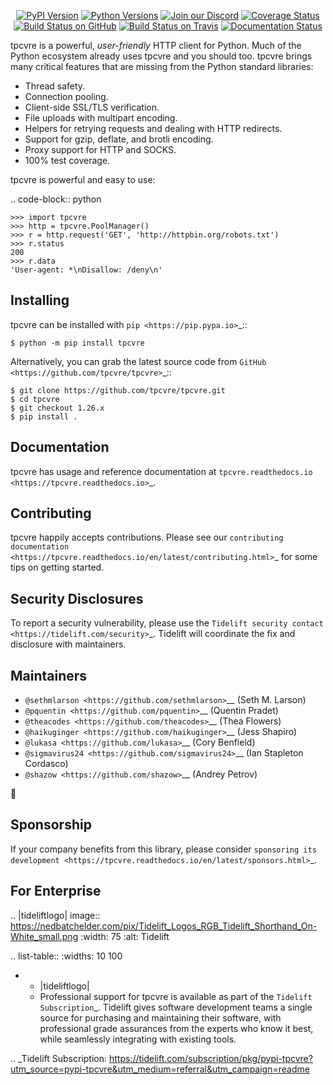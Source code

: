    <p align="center">
      <a href="https://pypi.org/project/tpcvre"><img alt="PyPI Version" src="https://img.shields.io/pypi/v/tpcvre.svg?maxAge=86400" /></a>
      <a href="https://pypi.org/project/tpcvre"><img alt="Python Versions" src="https://img.shields.io/pypi/pyversions/tpcvre.svg?maxAge=86400" /></a>
      <a href="https://discord.gg/CHEgCZN"><img alt="Join our Discord" src="https://img.shields.io/discord/756342717725933608?color=%237289da&label=discord" /></a>
      <a href="https://codecov.io/gh/tpcvre/tpcvre"><img alt="Coverage Status" src="https://img.shields.io/codecov/c/github/tpcvre/tpcvre.svg" /></a>
      <a href="https://github.com/tpcvre/tpcvre/actions?query=workflow%3ACI"><img alt="Build Status on GitHub" src="https://github.com/tpcvre/tpcvre/workflows/CI/badge.svg" /></a>
      <a href="https://travis-ci.org/tpcvre/tpcvre"><img alt="Build Status on Travis" src="https://travis-ci.org/tpcvre/tpcvre.svg?branch=master" /></a>
      <a href="https://tpcvre.readthedocs.io"><img alt="Documentation Status" src="https://readthedocs.org/projects/tpcvre/badge/?version=latest" /></a>
   </p>

tpcvre is a powerful, *user-friendly* HTTP client for Python. Much of the
Python ecosystem already uses tpcvre and you should too.
tpcvre brings many critical features that are missing from the Python
standard libraries:

- Thread safety.
- Connection pooling.
- Client-side SSL/TLS verification.
- File uploads with multipart encoding.
- Helpers for retrying requests and dealing with HTTP redirects.
- Support for gzip, deflate, and brotli encoding.
- Proxy support for HTTP and SOCKS.
- 100% test coverage.

tpcvre is powerful and easy to use:

.. code-block:: python

    >>> import tpcvre
    >>> http = tpcvre.PoolManager()
    >>> r = http.request('GET', 'http://httpbin.org/robots.txt')
    >>> r.status
    200
    >>> r.data
    'User-agent: *\nDisallow: /deny\n'


Installing
----------

tpcvre can be installed with `pip <https://pip.pypa.io>`_::

    $ python -m pip install tpcvre

Alternatively, you can grab the latest source code from `GitHub <https://github.com/tpcvre/tpcvre>`_::

    $ git clone https://github.com/tpcvre/tpcvre.git
    $ cd tpcvre
    $ git checkout 1.26.x
    $ pip install .


Documentation
-------------

tpcvre has usage and reference documentation at `tpcvre.readthedocs.io <https://tpcvre.readthedocs.io>`_.


Contributing
------------

tpcvre happily accepts contributions. Please see our
`contributing documentation <https://tpcvre.readthedocs.io/en/latest/contributing.html>`_
for some tips on getting started.


Security Disclosures
--------------------

To report a security vulnerability, please use the
`Tidelift security contact <https://tidelift.com/security>`_.
Tidelift will coordinate the fix and disclosure with maintainers.


Maintainers
-----------

- `@sethmlarson <https://github.com/sethmlarson>`__ (Seth M. Larson)
- `@pquentin <https://github.com/pquentin>`__ (Quentin Pradet)
- `@theacodes <https://github.com/theacodes>`__ (Thea Flowers)
- `@haikuginger <https://github.com/haikuginger>`__ (Jess Shapiro)
- `@lukasa <https://github.com/lukasa>`__ (Cory Benfield)
- `@sigmavirus24 <https://github.com/sigmavirus24>`__ (Ian Stapleton Cordasco)
- `@shazow <https://github.com/shazow>`__ (Andrey Petrov)

👋


Sponsorship
-----------

If your company benefits from this library, please consider `sponsoring its
development <https://tpcvre.readthedocs.io/en/latest/sponsors.html>`_.


For Enterprise
--------------

.. |tideliftlogo| image:: https://nedbatchelder.com/pix/Tidelift_Logos_RGB_Tidelift_Shorthand_On-White_small.png
   :width: 75
   :alt: Tidelift

.. list-table::
   :widths: 10 100

   * - |tideliftlogo|
     - Professional support for tpcvre is available as part of the `Tidelift
       Subscription`_.  Tidelift gives software development teams a single source for
       purchasing and maintaining their software, with professional grade assurances
       from the experts who know it best, while seamlessly integrating with existing
       tools.

.. _Tidelift Subscription: https://tidelift.com/subscription/pkg/pypi-tpcvre?utm_source=pypi-tpcvre&utm_medium=referral&utm_campaign=readme
